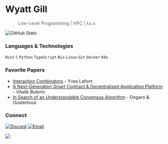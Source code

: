 # Wyatt Gill

> Low-Level Programming | HPC | λx.x

<!-- ![intro](https://github.com/user-attachments/assets/047f1da7-b826-4779-96c3-460235780171) -->

<!-- [![Top Langs](https://github-readme-stats.vercel.app/api/top-langs/?username=wyattgill9&theme=tokyonight&hide_border=true&hide=issues&count_private=true)](https://github.com/anuraghazra/github-readme-stats) -->
![GitHub Stats](https://github-readme-stats.vercel.app/api?username=wyattgill9&show_icons=true&theme=tokyonight&hide_border=true&hide=issues&count_private=true)

### Languages & Technologies
`Rust` `C` `Python` `TypeScript` `Nix` `Linux` `Git` `Docker` `K8s`

### Favorite Papers
- [Interaction Combinators](https://www.google.com/url?sa=t&source=web&rct=j&opi=89978449&url=https://www.sciencedirect.com/science/article/pii/S0890540197926432/pdf%3Fmd5%3D30965cec6dd7605a865bbec4076f65e4%26pid%3D1-s2.0-S0890540197926432-main.pdf&ved=2ahUKEwiKiLLnzsKNAxVtkO4BHeEUL-cQFnoECAoQAQ&usg=AOvVaw0yzy07VkWVoJu4XSqaOqj3) - Yves Lafont
- [A Next-Generation Smart Contract & Decentralized Application Platform](https://blockchainlab.com/pdf/Ethereum_white_paper-a_next_generation_smart_contract_and_decentralized_application_platform-vitalik-buterin.pdf) - Vitalik Buterin
- [In Search of an Understandable Consensus Algorithm](https://raft.github.io/raft.pdf) - Ongaro & Ousterhout
 
### Connect
[![Discord](https://img.shields.io/badge/Discord-5865F2?style=flat&logo=discord)](https://discord.gg/wDNT2d4Zea)
[![Email](https://img.shields.io/badge/Email-D14836?style=flat&logo=gmail)](mailto:wyattgill01@outlook.com)
<!-- [![Portfolio](https://img.shields.io/badge/Portfolio-000?style=flat&logo=vercel)](https://portfolio-website-9asx-wyatt-gills-projects.vercel.app/) -->
![](https://komarev.com/ghpvc/?username=wyattgill9&style=flat-square)
